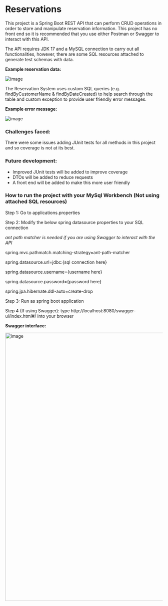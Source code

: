 # Reservations

This project is a Spring Boot REST API that can perform CRUD operations in order to store and manipulate reservation information. This project has no front end so it is recommended that you use either Postman or Swagger to interact with this API. 

The API requires JDK 17 and a MySQL connection to carry out all functionalities, however, there are some SQL resources attached to generate test schemas with data.


**Example reservation data:**

![image](https://user-images.githubusercontent.com/88378835/187108608-23013c2e-a9b5-4e40-8937-993a53414161.png)

The Reservation System uses custom SQL queries (e.g. findByCustomerName & findByDateCreated) to help search through the table and custom exception to provide user friendly error messages.

**Example error message:**

![image](https://user-images.githubusercontent.com/88378835/187109377-49890a68-49b8-428e-ab9b-4bfbd144ac03.png)

### Challenges faced:
There were some issues adding JUnit tests for all methods in this project and so coverage is not at its best.

### Future development:

* Improved JUnit tests will be added to improve coverage
* DTOs will be added to reduce requests
* A front end will be added to make this more user friendly


### How to run the project with your MySql Workbench (Not using attached SQL resources)
Step 1: Go to applications.properties

Step 2: Modify the below spring datasource properties to your SQL connection

*ant path matcher is needed if you are using Swagger to interact with the API*

spring.mvc.pathmatch.matching-strategy=ant-path-matcher

spring.datasource.url=jdbc:{sql connection here}

spring.datasource.username={username here}

spring.datasource.password={password here}

spring.jpa.hibernate.ddl-auto=create-drop

Step 3: Run as spring boot application

Step 4 (If using Swagger): type http://localhost:8080/swagger-ui/index.html#/ into your browser

**Swagger interface:**

<img width="856" alt="image" src="https://user-images.githubusercontent.com/88378835/187118803-a8514f6f-e1a3-4f51-b168-b40e3149734a.png">


